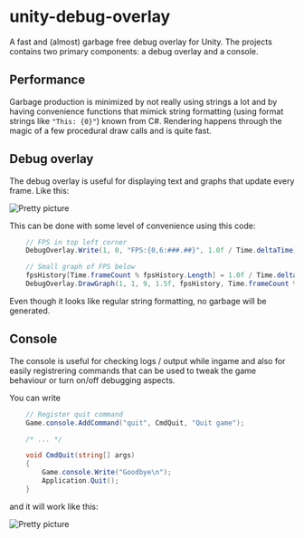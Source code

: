 # unity-debug-overlay
A fast and (almost) garbage free debug overlay for Unity. The projects contains two primary components: a debug overlay
and a console.

## Performance
Garbage production is minimized by not really using strings a lot and by having convenience functions that mimick string
formatting (using format strings like `"This: {0}"`) known from C#. Rendering happens through the magic of a few procedural draw calls
and is quite fast.

## Debug overlay
The debug overlay is useful for displaying text and graphs that update every frame.
Like this:

![Pretty picture](https://user-images.githubusercontent.com/4175246/28583020-e34a3a12-7167-11e7-8871-7199f410aa8d.gif)

This can be done with some level of convenience using this code:

```c#
    // FPS in top left corner
    DebugOverlay.Write(1, 0, "FPS:{0,6:###.##}", 1.0f / Time.deltaTime);

    // Small graph of FPS below
    fpsHistory[Time.frameCount % fpsHistory.Length] = 1.0f / Time.deltaTime;
    DebugOverlay.DrawGraph(1, 1, 9, 1.5f, fpsHistory, Time.frameCount % fpsHistory.Length, Color.green);
```

Even though it looks like regular string formatting, no garbage will be generated.

## Console
The console is useful for checking logs / output while ingame and also for easily registrering commands
that can be used to tweak the game behaviour or turn on/off debugging aspects.

You can write

```c#
    // Register quit command
    Game.console.AddCommand("quit", CmdQuit, "Quit game");

    /* ... */

    void CmdQuit(string[] args)
    {
    	Game.console.Write("Goodbye\n");
        Application.Quit();
    }
```

and it will work like this:

![Pretty picture](https://user-images.githubusercontent.com/4175246/28582984-d215e5f2-7167-11e7-99ff-e96b2981b9bb.gif)


